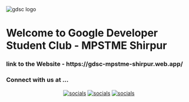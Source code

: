<img align="center" src= "https://github.com/GDSC-MPSTME-Shirpur/GDSC-MPSTME-Website/blob/master/public/images/GDSCLogo.png" alt = "gdsc logo" >

<h1>Welcome to Google Developer Student Club - MPSTME Shirpur</h1>

<h3>link to the Website - https://gdsc-mpstme-shirpur.web.app/</h3>

<h3> Connect with us at ...</h3>

<p align="center"><a href="https://www.linkedin.com/company/gdsc-mpstme-shirpur" target="blank"><img align="center" src="https://img.shields.io/badge/LinkedIn-0077B5?style=for-the-badge&logo=linkedin&logoColor=white" alt="socials"/></a> <a href="https://www.instagram.com/gdsc.mpstmeshirpur/" target="blank"><img align="center" src="https://img.shields.io/badge/Instagram-E4405F?style=for-the-badge&logo=instagram&logoColor=white" alt="socials"/></a> <a href="https://discord.gg/MyjyGKUyFW" target="blank"><img align="center" src="https://img.shields.io/badge/Discord-7289DA?style=for-the-badge&logo=discord&logoColor=white" alt="socials"/></a> </p>
